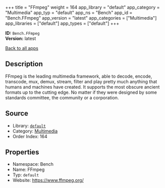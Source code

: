 ﻿+++
title = "FFmpeg"
weight = 164
app_library = "default"
app_category = "Multimedia"
app_typ = "default"
app_ns = "Bench"
app_id = "Bench.FFmpeg"
app_version = "latest"
app_categories = ["Multimedia"]
app_libraries = ["default"]
app_types = ["default"]
+++

**ID:** `Bench.FFmpeg`  
**Version:** latest  
<!--more-->

[Back to all apps](/apps/)

## Description
FFmpeg is the leading multimedia framework, able to decode, encode, transcode,
mux, demux, stream, filter and play pretty much anything that humans and machines have created.
It supports the most obscure ancient formats up to the cutting edge.
No matter if they were designed by some standards committee, the community or a corporation.

## Source

* Library: [`default`](/app_libraries/default)
* Category: [Multimedia](/app_categories/multimedia)
* Order Index: 164

## Properties

* Namespace: Bench
* Name: FFmpeg
* Typ: `default`
* Website: <https://www.ffmpeg.org/>

